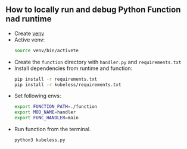 ## How to locally run and debug Python Function nad runtime

* Create [venv](https://docs.python.org/3/library/venv.html)
* Active venv:
  ```bash
  source venv/bin/activete
  ```
* Create the `function` directory with `handler.py` and `requirements.txt`
* Install dependencies from runtime and function:
    ```bash
    pip install -r requirements.txt
    pip install -r kubeless/requirements.txt
    ```
* Set following envs:
    ```bash
    export FUNCTION_PATH=./function
    export MOD_NAME=handler
    export FUNC_HANDLER=main
    ```
* Run function from the terminal.
    ```bash
    python3 kubeless.py
    ```

